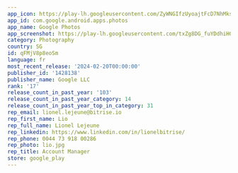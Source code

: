 ```yaml
---
app_icon: https://play-lh.googleusercontent.com/ZyWNGIfzUyoajtFcD7NhMksHEZh37f-MkHVGr5Yfefa-IX7yj9SMfI82Z7a2wpdKCA
app_id: com.google.android.apps.photos
app_name: Google Photos
app_screenshot: https://play-lh.googleusercontent.com/txZg8DG_fuYDdhiH0haLYd6zHpokFpzXP9gb_3ljVHI8VeVzCkMy-YFZ9-fxXM_cHuwl
category: Photography
country: SG
id: qFMjV8p8eoSm
language: fr
most_recent_release: '2024-02-20T00:00:00'
publisher_id: '1428138'
publisher_name: Google LLC
rank: '17'
release_count_in_past_year: '103'
release_count_in_past_year_category: 14
release_count_in_past_year_top_in_category: 31
rep_email: lionel.lejeune@bitrise.io
rep_first_name: Lio
rep_full_name: Lionel Lejeune
rep_linkedin: https://www.linkedin.com/in/lionelbitrise/
rep_phone: 0044 73 918 00286
rep_photo: lio.jpg
rep_title: Account Manager
store: google_play
---
```

